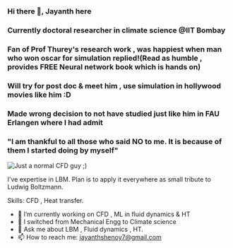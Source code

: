 ### Hi there 👋, Jayanth here
### Currently doctoral researcher in climate science @IIT Bombay
### Fan of Prof Thurey's research work , was happiest when man who won oscar for simulation replied!(Read as humble , provides FREE Neural network book which is hands on)
### Will try for post doc & meet him , use simulation in hollywood movies like him :D
### Made wrong decision to not have studied just like him in FAU Erlangen where I had admit
 

### "I am thankful to all those who said NO to me. It is because of them I  started doing by myself"

![Just a normal CFD guy ;)](https://cdn.paperpile.com/blog/img/ludwig-boltzmann-1400x700.png)

I've expertise in LBM. 
Plan is to apply it everywhere as small tribute to Ludwig Boltzmann.

Skills: CFD , Heat transfer.

- 🔭 I’m currently working on CFD , ML in fluid dynamics & HT 
- 👯 I switched from Mechanical Engg to Climate science
- 💬 Ask me about LBM , Fluid dynamics , HT.
- 📫 How to reach me: jayanthshenoy7@gmail.com 









